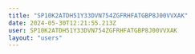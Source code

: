 ```yaml
---
title: "SP10K2ATDH51Y33DVN754ZGFRHFATGBP8J00VVXAK"
date: 2024-05-30T12:21:55.213Z
user: SP10K2ATDH51Y33DVN754ZGFRHFATGBP8J00VVXAK
layout: "users"
---
```

    